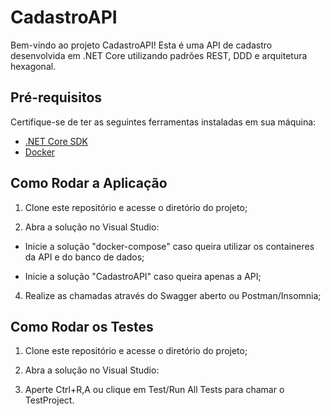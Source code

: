 # CadastroAPI

Bem-vindo ao projeto CadastroAPI! Esta é uma API de cadastro desenvolvida em .NET Core utilizando padrões REST, DDD e arquitetura hexagonal.

## Pré-requisitos

Certifique-se de ter as seguintes ferramentas instaladas em sua máquina:

- [.NET Core SDK](https://dotnet.microsoft.com/download)
- [Docker](https://www.docker.com/get-started)

## Como Rodar a Aplicação

1. Clone este repositório e acesse o diretório do projeto;

2. Abra a solução no Visual Studio:

  - Inicie a solução "docker-compose" caso queira utilizar os containeres da API e do banco de dados;
  
  - Inicie a solução "CadastroAPI" caso queira apenas a API;

4. Realize as chamadas através do Swagger aberto ou Postman/Insomnia;

## Como Rodar os Testes

1. Clone este repositório e acesse o diretório do projeto;

2. Abra a solução no Visual Studio:

3. Aperte Ctrl+R,A ou clique em Test/Run All Tests para chamar o TestProject.
